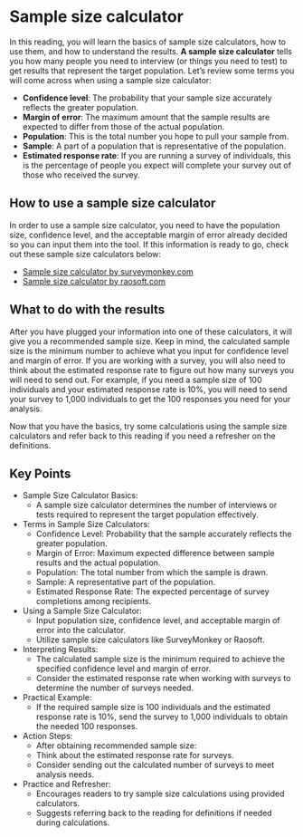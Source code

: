 # Sample size calculator

In this reading, you will learn the basics of sample size calculators, how to use them, and how to understand the results. **A sample size calculator** tells you how many people you need to interview (or things you need to test) to get results that represent the target population. Let’s review some terms you will come across when using a sample size calculator:

- **Confidence level**: The probability that your sample size accurately reflects the greater population.
- **Margin of error**: The maximum amount that the sample results are expected to differ from those of the actual population.
- **Population**: This is the total number you hope to pull your sample from.
- **Sample**: A part of a population that is representative of the population.
- **Estimated response rate**: If you are running a survey of individuals, this is the percentage of people you expect will complete your survey out of those who received the survey.

## How to use a sample size calculator

In order to use a sample size calculator, you need to have the population size, confidence level, and the acceptable margin of error already decided so you can input them into the tool. If this information is ready to go, check out these sample size calculators below:

- [Sample size calculator by surveymonkey.com](https://www.surveymonkey.com/mp/sample-size-calculator/)
- [Sample size calculator by raosoft.com](http://www.raosoft.com/samplesize.html)

## What to do with the results

After you have plugged your information into one of these calculators, it will give you a recommended sample size. Keep in mind, the calculated sample size is the minimum number to achieve what you input for confidence level and margin of error. If you are working with a survey, you will also need to think about the estimated response rate to figure out how many surveys you will need to send out. For example, if you need a sample size of 100 individuals and your estimated response rate is 10%, you will need to send your survey to 1,000 individuals to get the 100 responses you need for your analysis.

Now that you have the basics, try some calculations using the sample size calculators and refer back to this reading if you need a refresher on the definitions.

## Key Points

- Sample Size Calculator Basics:
  - A sample size calculator determines the number of interviews or tests required to represent the target population effectively.
- Terms in Sample Size Calculators:
  - Confidence Level: Probability that the sample accurately reflects the greater population.
  - Margin of Error: Maximum expected difference between sample results and the actual population.
  - Population: The total number from which the sample is drawn.
  - Sample: A representative part of the population.
  - Estimated Response Rate: The expected percentage of survey completions among recipients.
- Using a Sample Size Calculator:
  - Input population size, confidence level, and acceptable margin of error into the calculator.
  - Utilize sample size calculators like SurveyMonkey or Raosoft.
- Interpreting Results:
  - The calculated sample size is the minimum required to achieve the specified confidence level and margin of error.
  - Consider the estimated response rate when working with surveys to determine the number of surveys needed.
- Practical Example:
  - If the required sample size is 100 individuals and the estimated response rate is 10%, send the survey to 1,000 individuals to obtain the needed 100 responses.
- Action Steps:
  - After obtaining recommended sample size:
  - Think about the estimated response rate for surveys.
  - Consider sending out the calculated number of surveys to meet analysis needs.
- Practice and Refresher:
  - Encourages readers to try sample size calculations using provided calculators.
  - Suggests referring back to the reading for definitions if needed during calculations.
